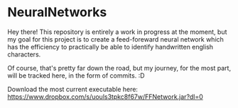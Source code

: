 # NeuralNetworks #

Hey there! This repository is entirely a work in progress at the moment, but my goal for this project is to create a feed-foreward neural network which has the efficiency to practically be able to identify handwritten english characters.

Of course, that's pretty far down the road, but my journey, for the most part, will be tracked here, in the form of commits. :D

Download the most current executable here: https://www.dropbox.com/s/uouls3tpkc8f67w/FFNetwork.jar?dl=0
